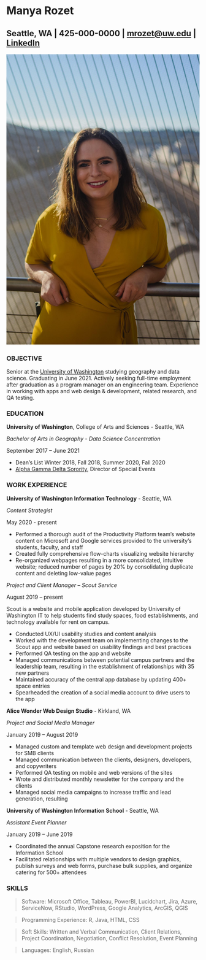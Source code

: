 # Manya Rozet
## Seattle, WA | 425-000-0000 | mrozet@uw.edu | [LinkedIn](https://www.linkedin.com/in/manya-rozet-a1782b189/)
![Manya headshot](manya.jpg)

### OBJECTIVE
Senior at the [University of Washington](https://www.washington.edu/) studying geography and data science. Graduating in June 2021. Actively seeking full-time employment after graduation as a program manager on an engineering team. Experience in working with apps and web design & development, related research, and QA testing.

### EDUCATION
**University of Washington**, College of Arts and Sciences - Seattle, WA

*Bachelor of Arts in Geography - Data Science Concentration*

September 2017 – June 2021
- Dean’s List Winter 2018, Fall 2018, Summer 2020, Fall 2020
- [Alpha Gamma Delta Sorority](https://alphagammadelta.org/), Director of Special Events

### WORK EXPERIENCE
**University of Washington Information Technology** - Seattle, WA

*Content Strategist*

May 2020 - present
- Performed a thorough audit of the Productivity Platform team’s website content on Microsoft and Google services provided to the university’s students, faculty, and staff
- Created fully comprehensive flow-charts visualizing website hierarchy
- Re-organized webpages resulting in a more consolidated, intuitive website; reduced number of pages by 20% by consolidating duplicate content and deleting low-value pages


*Project and Client Manager – Scout Service*

August 2019 – present

Scout is a website and mobile application developed by University of Washington IT to help students find study spaces, food establishments, and technology available for rent on campus.
- Conducted UX/UI usability studies and content analysis
- Worked with the development team on implementing changes to the Scout app and website based on usability findings and best practices
- Performed QA testing on the app and website
- Managed communications between potential campus partners and the leadership team, resulting in the establishment of relationships with 35 new partners
- Maintained accuracy of the central app database by updating 400+ space entries
- Spearheaded the creation of a social media account to drive users to the app


**Alice Wonder Web Design Studio** - Kirkland, WA

*Project and Social Media Manager*

January 2019 – August 2019
- Managed custom and template web design and development projects for SMB clients
- Managed communication between the clients, designers, developers, and copywriters
- Performed QA testing on mobile and web versions of the sites
- Wrote and distributed monthly newsletter for the company and the clients
- Managed social media campaigns to increase traffic and lead generation, resulting

**University of Washington Information School** - Seattle, WA

*Assistant Event Planner*

January 2019 – June 2019
 - Coordinated the annual Capstone research exposition for the Information School
 - Facilitated relationships with multiple vendors to design graphics, publish surveys and web forms, purchase bulk supplies, and organize catering for 500+ attendees

### SKILLS
> Software: Microsoft Office, Tableau, PowerBI, Lucidchart, Jira, Azure, ServiceNow, RStudio, WordPress, Google Analytics, ArcGIS, QGIS

> Programming Experience: R, Java, HTML, CSS

> Soft Skills: Written and Verbal Communication, Client Relations, Project Coordination, Negotiation, Conflict Resolution, Event Planning

> Languages: English, Russian
